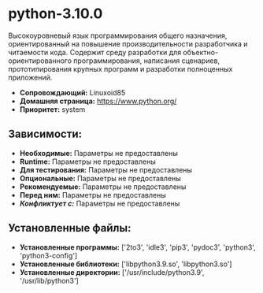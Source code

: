 # python-3.10.0

Высокоуровневый язык программирования общего назначения, ориентированный на повышение производительности разработчика и читаемости кода. Содержит среду разработки для объектно-ориентированного программирования, написания сценариев, прототипирования крупных программ и разработки полноценных приложений.

* **Сопровождающий:** Linuxoid85
* **Домашняя страница:** https://www.python.org/
* **Приоритет:** system

## Зависимости:

* **Необходимые:** Параметры не предоставлены
* **Runtime:** Параметры не предоставлены
* **Для тестирования:** Параметры не предоставлены
* **Опциональные:** Параметры не предоставлены
* **Рекомендуемые:** Параметры не предоставлены
* **Перед ним:** Параметры не предоставлены
* ***Конфликтует с:*** Параметры не предоставлены

## Установленные файлы:

* **Установленные программы:** ['2to3', 'idle3', 'pip3', 'pydoc3', 'python3', 'python3-config']
* **Установленные библиотеки:** ['libpython3.9.so', 'libpython3.so']
* **Установленные директории:** ['/usr/include/python3.9', '/usr/lib/python3']
